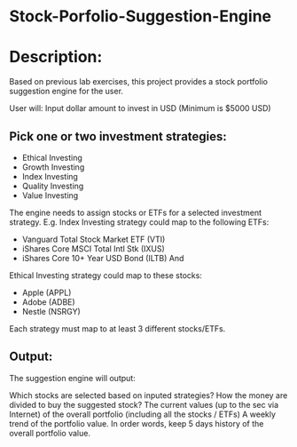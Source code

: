 # Stock-Porfolio-Suggestion-Engine

# Description:
Based on previous lab exercises, this project provides a stock portfolio suggestion engine for the user.

User will:
Input dollar amount to invest in USD (Minimum is $5000 USD)

## Pick one or two investment strategies:
- Ethical Investing
- Growth Investing
- Index Investing
- Quality Investing
- Value Investing

The engine needs to assign stocks or ETFs for a selected investment strategy. E.g.
Index Investing strategy could map to the following ETFs:
- Vanguard Total Stock Market ETF (VTI)
- iShares Core MSCI Total Intl Stk (IXUS)
- iShares Core 10+ Year USD Bond (ILTB)
And

Ethical Investing strategy could map to these stocks:
- Apple (APPL)
- Adobe (ADBE)
- Nestle (NSRGY)

Each strategy must map to at least 3 different stocks/ETFs. 

## Output:
The suggestion engine will output:

Which stocks are selected based on inputed strategies?
How the money are divided to buy the suggested stock?
The current values (up to the sec via Internet) of the overall portfolio (including all the stocks / ETFs)
A weekly trend of the portfolio value. In order words, keep 5 days history of the overall portfolio value.
